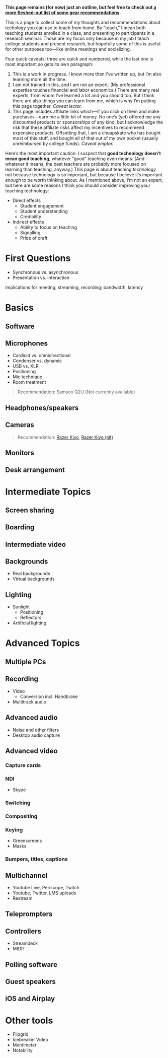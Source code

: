 **This page remains (for now) just an outline, but feel free to check out [a more fleshed-out list of some gear recommendations](https://kit.co/lukestein/teach-from-home-technology).**

This is a page to collect some of my thoughts and recommendations about techology you can use to teach from home. By “teach,” I mean both teaching students enrolled in a class, and presenting to participants in a research seminar. Those are my focus only because in my job I teach college students and present research, but hopefully some of this is useful for other purposes too—like online meetings and socializing.

Four quick caveats; three are quick and numbered, while the last one is most important so gets its own paragraph:
1. This is a work in progress. I know more than I’ve written up, but I’m also learning more all the time.
2. I am not trained in this, and I am not an expert. (My professional expertise touches financial and labor economics.) There are many real experts, from whom I’ve learned a lot and you should too. But I think there are also things you can learn from me, which is why I’m putting this page together. *Caveat lector.*
3. This page includes affiliate links which—if you click on them and make purchases—earn me a little bit of money. No one’s (yet) offered me any discounted products or sponsorships of any kind, but I acknowledge the risk that these affiliate risks affect my incentives to recommend expensive products. Offsetting that, I am a cheapskate who has bought most of this stuff, and bought all of that out of my own pocket (usually unreimbursed by college funds). *Caveat emptor.*

Here’s the most important caution: I suspect that **good technology doesn’t mean good teaching**, whatever “good” teaching even means. (And whatever it means, the best teachers are probably more focused on learning than teaching, anyway.) This page is about teaching *technology* not because technology is so important, but because I believe it‘s important *enough* to be worth thinking about. As I mentioned above, I‘m not an expert, but here are some reasons I think you should consider improving your teaching technology:
* Direct effects
  * Student engagement
  * Student understanding
  * Credibility
* Indirect effects
  * Ability to focus on teaching
  * Signalling
  * Pride of craft


# First Questions
* Synchronous vs. asynchronous
* Presentation vs. interaction

Implications for meeting, streaming, recording; bandwidth, latency

# Basics

## Software

## Microphones
* Cardioid vs. omnidirectional
* Condenser vs. dynamic
* USB vs. XLR
* Positioning
* Mic technique
* Room treatment

> Recommendation: Samson Q2U (Not currently available)


## Headphones/speakers

## Cameras

> Recommendation: [Razer Kiyo](https://amzn.to/39Jna9l), [Razer Kiyo (alt)](https://amzn.to/3oiRYBS)


## Monitors

## Desk arrangement

# Intermediate Topics

## Screen sharing

## Boarding

## Intermediate video

## Backgrounds
* Real backgrounds
* Virtual backgrounds

## Lighting
* Sunlight
  * Positioning
  * Reflectors
* Artificial lighting


# Advanced Topics

## Multiple PCs


## Recording
* Video
  * Conversion incl. Handbrake
* Multitrack audio

## Advanced audio

* Noise and other filters
* Desktop audio capture

## Advanced video

### Capture cards

### NDI

* Skype

### Switching

### Compositing

### Keying
* Greenscreens
* Masks

### Bumpers, titles, captions

## Multichannel
* Youtube Live, Periscope, Twitch
* Youtube, Twitter, LMS uploads
* Restream

## Teleprompters

## Controllers
* Streamdeck
* MIDI?

## Polling software

## Guest speakers

## iOS and Airplay


# Other tools
* Flipgrid
* Icebreaker Video
* Mentimeter
* Notability
